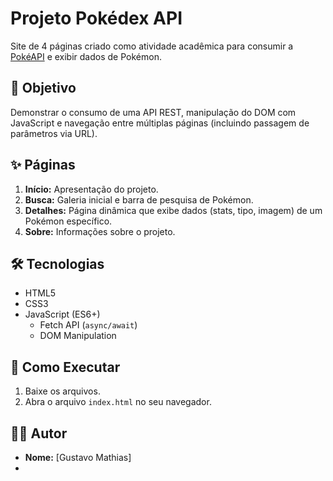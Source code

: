# Projeto Pokédex API

Site de 4 páginas criado como atividade acadêmica para consumir a [PokéAPI](https://pokeapi.co/) e exibir dados de Pokémon.

## 🎯 Objetivo

Demonstrar o consumo de uma API REST, manipulação do DOM com JavaScript e navegação entre múltiplas páginas (incluindo passagem de parâmetros via URL).

## ✨ Páginas

1.  **Início:** Apresentação do projeto.
2.  **Busca:** Galeria inicial e barra de pesquisa de Pokémon.
3.  **Detalhes:** Página dinâmica que exibe dados (stats, tipo, imagem) de um Pokémon específico.
4.  **Sobre:** Informações sobre o projeto.

## 🛠️ Tecnologias

* HTML5
* CSS3
* JavaScript (ES6+)
    * Fetch API (`async/await`)
    * DOM Manipulation

## 🏃 Como Executar

1.  Baixe os arquivos.
2.  Abra o arquivo `index.html` no seu navegador.

## 🧑‍💻 Autor

* **Nome:** [Gustavo Mathias]
*

